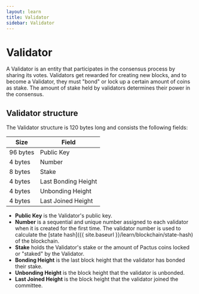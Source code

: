 ```yaml
---
layout: learn
title: Validator
sidebar: Validator
---
```


# Validator

A Validator is an entity that participates in the consensus process by sharing its votes.
Validators get rewarded for creating new blocks, and to become a Validator,
they must "bond" or lock up a certain amount of coins as stake.
The amount of stake held by validators determines their power in the consensus.

## Validator structure

The Validator structure is 120 bytes long and consists the following fields:

| Size     | Field               |
| -------- | ------------------- |
| 96 bytes | Public Key          |
| 4 bytes  | Number              |
| 8 bytes  | Stake               |
| 4 bytes  | Last Bonding Height |
| 4 bytes  | Unbonding Height    |
| 4 bytes  | Last Joined Height  |

- **Public Key** is the Validator's public key.
- **Number** is a sequential and unique number assigned to each validator when it is created for the first time.
  The validator number is used to calculate the [state hash]({{ site.baseurl }}/learn/blockchain/state-hash) of the blockchain.
- **Stake** holds the Validator's stake or the amount of Pactus coins locked or "staked" by the Validator.
- **Bonding Height** is the last block height that the validator has bonded their stake.
- **Unbonding Height** is the block height that the validator is unbonded.
- **Last Joined Height** is the block height that the validator joined the committee.
